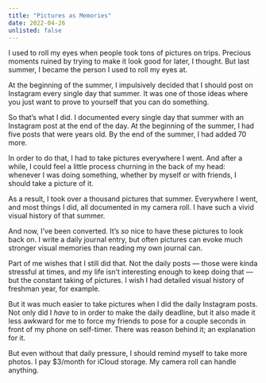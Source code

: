 ```yaml
---
title: "Pictures as Memories"
date: 2022-04-26
unlisted: false
---
```


I used to roll my eyes when people took tons of pictures on trips. Precious moments ruined by trying to make it look good for later, I thought. But last summer, I became the person I used to roll my eyes at.

At the beginning of the summer, I impulsively decided that I should post on Instagram every single day that summer. It was one of those ideas where you just want to prove to yourself that you can do something.

So that’s what I did. I documented every single day that summer with an Instagram post at the end of the day. At the beginning of the summer, I had five posts that were years old. By the end of the summer, I had added 70 more.

In order to do that, I had to take pictures everywhere I went. And after a while, I could feel a little process churning in the back of my head: whenever I was doing something, whether by myself or with friends, I should take a picture of it.

As a result, I took over a thousand pictures that summer. Everywhere I went, and most things I did, all documented in my camera roll. I have such a vivid visual history of that summer.

And now, I’ve been converted. It’s _so_ nice to have these pictures to look back on. I write a daily journal entry, but often pictures can evoke much stronger visual memories than reading my own journal can.

Part of me wishes that I still did that. Not the daily posts — those were kinda stressful at times, and my life isn’t interesting enough to keep doing that — but the constant taking of pictures. I wish I had detailed visual history of freshman year, for example.

But it was much easier to take pictures when I did the daily Instagram posts. Not only did I _have_ to in order to make the daily deadline, but it also made it less awkward for me to force my friends to pose for a couple seconds in front of my phone on self-timer. There was reason behind it; an explanation for it.

But even without that daily pressure, I should remind myself to take more photos. I pay $3/month for iCloud storage. My camera roll can handle anything.
